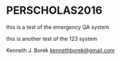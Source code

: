 # PERSCHOLAS2016


this is a test of the emergency QA system

this is another test of the 123 system

Kenneth J. Borek kennethborek@gmail.com
